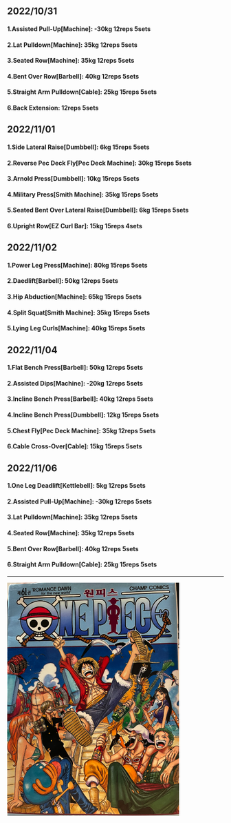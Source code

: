 ## 2022/10/31
#### 1.Assisted Pull-Up\[Machine\]: -30kg 12reps 5sets
#### 2.Lat Pulldown\[Machine\]: 35kg 12reps 5sets
#### 3.Seated Row\[Machine\]: 35kg 12reps 5sets
#### 4.Bent Over Row\[Barbell\]: 40kg 12reps 5sets
#### 5.Straight Arm Pulldown\[Cable\]: 25kg 15reps 5sets
#### 6.Back Extension: 12reps 5sets

## 2022/11/01
#### 1.Side Lateral Raise\[Dumbbell\]: 6kg 15reps 5sets
#### 2.Reverse Pec Deck Fly\[Pec Deck Machine\]: 30kg 15reps 5sets
#### 3.Arnold Press\[Dumbbell\]: 10kg 15reps 5sets
#### 4.Military Press\[Smith Machine\]: 35kg 15reps 5sets
#### 5.Seated Bent Over Lateral Raise\[Dumbbell\]: 6kg 15reps 5sets
#### 6.Upright Row\[EZ Curl Bar\]: 15kg 15reps 4sets

## 2022/11/02
#### 1.Power Leg Press\[Machine\]: 80kg 15reps 5sets
#### 2.Daedlift\[Barbell\]: 50kg 12reps 5sets
#### 3.Hip Abduction\[Machine\]: 65kg 15reps 5sets
#### 4.Split Squat\[Smith Machine\]: 35kg 15reps 5sets
#### 5.Lying Leg Curls\[Machine\]: 40kg 15reps 5sets

## 2022/11/04
#### 1.Flat Bench Press\[Barbell\]: 50kg 12reps 5sets
#### 2.Assisted Dips\[Machine\]: -20kg 12reps 5sets
#### 3.Incline Bench Press\[Barbell\]: 40kg 12reps 5sets
#### 4.Incline Bench Press\[Dumbbell\]: 12kg 15reps 5sets
#### 5.Chest Fly\[Pec Deck Machine\]: 35kg 12reps 5sets
#### 6.Cable Cross-Over\[Cable\]: 15kg 15reps 5sets

## 2022/11/06
#### 1.One Leg Deadlift\[Kettlebell\]: 5kg 12reps 5sets
#### 2.Assisted Pull-Up\[Machine\]: -30kg 12reps 5sets
#### 3.Lat Pulldown\[Machine\]: 35kg 12reps 5sets
#### 4.Seated Row\[Machine\]: 35kg 12reps 5sets
#### 5.Bent Over Row\[Barbell\]: 40kg 12reps 5sets
#### 6.Straight Arm Pulldown\[Cable\]: 25kg 15reps 5sets

---

<img src='../_resources/__061.png' width='400px' />
